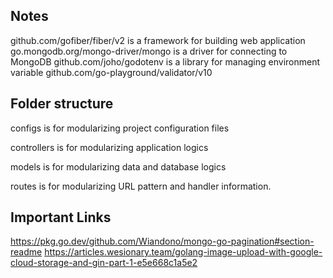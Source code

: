 ## Notes

github.com/gofiber/fiber/v2 is a framework for building web application
go.mongodb.org/mongo-driver/mongo is a driver for connecting to MongoDB
github.com/joho/godotenv is a library for managing environment variable
github.com/go-playground/validator/v10

## Folder structure

configs is for modularizing project configuration files

controllers is for modularizing application logics

models is for modularizing data and database logics

routes is for modularizing URL pattern and handler information.

## Important Links
https://pkg.go.dev/github.com/Wiandono/mongo-go-pagination#section-readme
https://articles.wesionary.team/golang-image-upload-with-google-cloud-storage-and-gin-part-1-e5e668c1a5e2